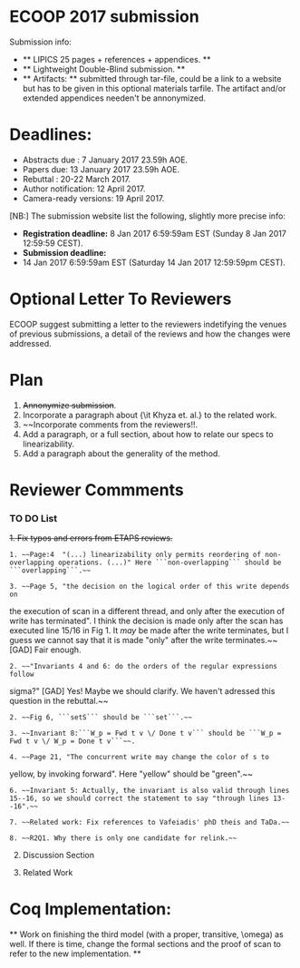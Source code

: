 # ECOOP 2017 submission #

Submission info:

* ** LIPICS 25 pages + references + appendices. **
* ** Lightweight Double-Blind submission. **
* ** Artifacts: ** submitted through tar-file, could be a link to a website but has to be given in this optional materials tarfile. The artifact and/or extended appendices needen't be annonymized.

# Deadlines: #

 * Abstracts due : 7 January 2017 23.59h AOE.
 * Papers due: 13 January 2017 23.59h AOE.
 * Rebuttal : 20-22 March 2017.
 * Author notification: 12 April 2017.
 * Camera-ready versions: 19 April 2017.
 
 [NB:] The submission website list the following, slightly more precise info:
 
 * **Registration deadline:** 
 8 Jan 2017 6:59:59am EST (Sunday 8 Jan 2017 12:59:59 CEST).
* **Submission deadline:** 
* 14 Jan 2017 6:59:59am EST (Saturday 14 Jan 2017 12:59:59pm CEST).

# Optional Letter To Reviewers

ECOOP suggest submitting a letter to the reviewers indetifying the venues of previous submissions, a detail of the reviews and how the changes were addressed.


# Plan

1. ~~Annonymize submission~~.
1. Incorporate a paragraph about {\it Khyza et. al.} to the related work.
2. ~~Incorporate comments from the reviewers!!.
3. Add a paragraph, or a full section, about how to relate our specs to linearizability.
4. Add a paragraph about the generality of the method.

# Reviewer Commments

### TO DO List ###

~~1. Fix typos and errors from  ETAPS reviews.~~

    1. ~~Page:4  "(...) linearizability only permits reordering of non-overlapping operations. (...)" Here ```non-overlapping``` should be ```overlapping```.~~
    
    3. ~~Page 5, "the decision on the logical order of this write depends on
the execution of scan in a different thread, and only after the
execution of write has terminated". I think the decision is made only after the scan has executed line 15/16 in Fig 1. It *may* be made after the write terminates, but I guess we cannot say that it is made "only" after the write terminates.~~ [GAD] Fair enough. 

    2. ~~"Invariants 4 and 6: do the orders of the regular expressions follow
sigma?" [GAD] Yes! Maybe we should clarify. We haven't adressed this question
in the rebuttal.~~

    2. ~~Fig 6, ```setS``` should be ```set```.~~
		
	3. ~~Invariant 8:```W_p = Fwd t v \/ Done t v``` should be ```W_p = Fwd t v \/ W_p = Done t v```~~.
    
    4. ~~Page 21, "The concurrent write may change the color of s to
yellow, by invoking forward". Here "yellow" should be "green".~~

    6. ~~Invariant 5: Actually, the invariant is also valid through lines 15--16, so we should correct the statement to say "through lines 13--16".~~

	7. ~~Related work: Fix references to Vafeiadis' phD theis and TaDa.~~
	
    8. ~~R2Q1. Why there is only one candidate for relink.~~

2. Discussion Section

3. Related Work


 
# Coq Implementation: 

** Work on finishing the third model (with a proper, transitive, \omega) as well. If there is time, change the formal sections and the proof of scan to refer to the new implementation. **
